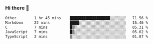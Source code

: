 ### Hi there 👋

<!--
**WShiBin/WShiBin** is a ✨ _special_ ✨ repository because its `README.md` (this file) appears on your GitHub profile.

Here are some ideas to get you started:

- 🔭 I’m currently working on ...
- 🌱 I’m currently learning ...
- 👯 I’m looking to collaborate on ...
- 🤔 I’m looking for help with ...
- 💬 Ask me about ...
- 📫 How to reach me: ...
- 😄 Pronouns: ...
- ⚡ Fun fact: ...
-->

<!--START_SECTION:waka-->

```txt
Other        1 hr 45 mins    ██████████████████░░░░░░░   71.56 %
Markdown     22 mins         ████░░░░░░░░░░░░░░░░░░░░░   15.46 %
C            7 mins          █▒░░░░░░░░░░░░░░░░░░░░░░░   05.31 %
JavaScript   7 mins          █▒░░░░░░░░░░░░░░░░░░░░░░░   05.02 %
TypeScript   2 mins          ▒░░░░░░░░░░░░░░░░░░░░░░░░   01.87 %
```

<!--END_SECTION:waka-->
